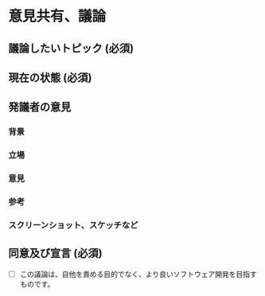 # 意見共有、議論
<!-- 確認したいことや、議論したいことを共有するIssueです！考えてくれてありがとう！！ -->

## 議論したいトピック (必須)
<!-- 議論したいトピックを簡単に教えてください。e.g., 言語選定, 実装, 開発方針, etc. -->
<!-- 〇〇について -->


## 現在の状態 (必須)
<!-- 議論すべき課題や現状について、詳しく書いてください〜
ここはなるべく中立的な立場から、事実のみを書くようにお願いします！ -->


## 発議者の意見
<!-- あなたの意見を教えてください〜
意見ありがとうございます。健全な議論のため、他人を責めないようにだけ、お気をつけください。 -->

### 背景
<!-- なぜこのような意見を持ったのか、背景を教えてください。 -->

### 立場
<!-- あなたがどのような立場でこの意見を持ったのか教えてください。 -->

### 意見
<!-- あなたの意見を教えてください。 -->

### 参考
<!-- あなたの意見を補足したり、意見を後押しした参考資料があれば教えてください。 -->

### スクリーンショット、スケッチなど
<!-- あなたの意見を表現する図やイラスト、写真があれば添付してください。 -->


## 同意及び宣言 (必須)
<!-- 議論の目的を見失わないため、以下の宣言に同意できる場合は、チェックしてください。 -->
- [ ] この議論は、自他を責める目的でなく、より良いソフトウェア開発を目指すものです。
